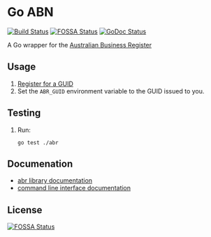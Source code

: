 # Go ABN

[![Build Status](https://travis-ci.org/ace-teknologi/go-abn.svg?branch=master)](https://travis-ci.org/sjauld/go-abn)
[![FOSSA Status](https://app.fossa.io/api/projects/git%2Bgithub.com%2Fsjauld%2Fgo-abn.svg?type=shield)](https://app.fossa.io/projects/git%2Bgithub.com%2Fsjauld%2Fgo-abn?ref=badge_shield)
[![GoDoc Status](https://godoc.org/github.com/sjauld/go-abn?status.svg)](http://godoc.org/github.com/sjauld/go-abn)

A Go wrapper for the
[Australian Business Register](https://abr.business.gov.au/abrxmlsearch/abrxmlsearch.asmx)

## Usage

1. [Register for a GUID](https://www.abr.business.gov.au/RegisterAgreement.aspx)
2. Set the `ABR_GUID` environment variable to the GUID issued to you.

## Testing

1.  Run:
    ```
    go test ./abr
    ```

## Documenation

* [abr library documentation](https://godoc.org/github.com/sjauld/go-abn/abr)
* [command line interface documentation](https://godoc.org/github.com/sjauld/go-abn/cmd)

## License
[![FOSSA Status](https://app.fossa.io/api/projects/git%2Bgithub.com%2Fsjauld%2Fgo-abn.svg?type=large)](https://app.fossa.io/projects/git%2Bgithub.com%2Fsjauld%2Fgo-abn?ref=badge_large)
